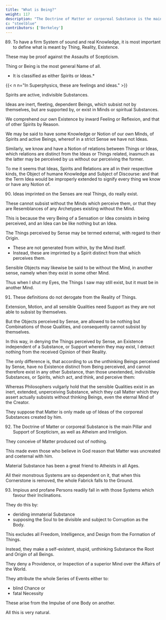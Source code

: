 ```yaml
---
title: "What is Being?"
weight: 117
description: "The Doctrine of Matter or corporeal Substance is the main Pillar and Support of Scepticism."
c: "steelblue"
contributors: ['Berkeley']
---
```



89. To have a firm System of sound and real Knowledge, it is most important to define what is meant by Thing, Reality, Existence.

These may be proof against the Assaults of Scepticism.
 
 <!-- For in vain shall we dispute concerning the real Existence of Things, or pretend to any Knowledge thereof, so long as we have not fixed the meaning of those Words. -->

Thing or Being is the most general Name of all. 
- It is classified as either Spirits or Ideas.*

{{< n n="In Superphysics, these are feelings and ideas." >}}

<!-- comprehends under it two Kinds intirely distinct and heterogeneous, and which have nothing common but the Name, to wit, Spirits and Ideas.  -->

Spirits are active, indivisible Substances.

Ideas are inert, fleeting, dependent Beings, which subsist not by themselves, but are supported by, or exist in Minds or spiritual Substances.

We comprehend our own Existence by inward Feeling or Reflexion, and that of other Spirits by Reason.

We may be said to have some Knowledge or Notion of our own Minds, of Spirits and active Beings, whereof in a strict Sense we have not Ideas. 

Similarly, we know and have a Notion of relations between Things or Ideas, which relations are distinct from the Ideas or Things related, inasmuch as the latter may be perceived by us without our perceiving the former. 

To me it seems that Ideas, Spirits and Relations are all in their respective kinds, the Object of humane Knowledge and Subject of Discourse: and that the Term Idea would be improperly extended to signify every thing we know or have any Notion of.


90. Ideas imprinted on the Senses are real Things, do really exist.

These cannot subsist without the Minds which perceive them, or that they are Resemblances of any Archetypes existing without the Mind.

This is because the very Being of a Sensation or Idea consists in being perceived, and an Idea can be like nothing but an Idea.

The Things perceived by Sense may be termed external, with regard to their Origin.
- These are not generated from within, by the Mind itself.
- Instead, these are imprinted by a Spirit distinct from that which perceives them. 

Sensible Objects may likewise be said to be without the Mind, in another sense, namely when they exist in some other Mind. 

Thus when I shut my Eyes, the Things I saw may still exist, but it must be in another Mind.


91. These definitions do not derogate from the Reality of Things.

Extension, Motion, and all sensible Qualities need Support as they are not able to subsist by themselves.

But the Objects perceived by Sense, are allowed to be nothing but Combinations of those Qualities, and consequently cannot subsist by themselves. 

In this way, in denying the Things perceived by Sense, an Existence independent of a Substance, or Support wherein they may exist, I detract nothing from the received Opinion of their Reality. 

The only difference is, that according to us the unthinking Beings perceived by Sense, have no Existence distinct from Being perceived, and cannot therefore exist in any other Substance, than those unextended, indivisible Substances, or Spirits, which act, and think, and perceive them: 

Whereas Philosophers vulgarly hold that the sensible Qualities exist in an inert, extended, unperceiving Substance, which they call Matter which they assert actually subsists without thinking Beings, even the eternal Mind of the Creator.

They suppose that Matter is only made up of Ideas of the corporeal Substances created by him.

<!-- : If indeed they allow them to be at all created. -->


92. The Doctrine of Matter or corporeal Substance is the main Pillar and Support of Scepticism, as well as Atheism and Irreligion.

They conceive of Matter produced out of nothing. 

This made even those who believe in God reason that Matter was uncreated and coeternal with him.

 <!-- that the most celebrated among the ancient Philosophers, even of these who maintained the Being of a God, have thought  -->

Material Substance has been a great friend to Atheists in all Ages.

All their monstrous Systems are so dependent on it, that when this Cornerstone is removed, the whole Fabrick falls to the Ground.

 <!-- insomuch that it is no longer worth while, to bestow a particular Consideration on the Absurdities of every wretched Sect of Atheists. -->


93. Impious and profane Persons readily fall in with those Systems which favour their Inclinations.

They do this by:
- deriding immaterial Substance
- supposing the Soul to be divisible and subject to Corruption as the Body.

This excludes all Freedom, Intelligence, and Design from the Formation of Things.

Instead, they make a self-existent, stupid, unthinking Substance the Root and Origin of all Beings. 

They deny a Providence, or Inspection of a superior Mind over the Affairs of the World.

They attribute the whole Series of Events either to:
- blind Chance or
- fatal Necessity

These arise from the Impulse of one Body on another.

All this is very natural.

<!-- On the other hand, when Men of better Principles observe the Enemies of Religion lay so great a Stress on unthinking Matter, and all of them use so much Industry and Artifice to reduce every thing to it; methinks they should rejoice to see them deprived of their grand Support, and driven from that only Fortress, without which your Epicureans, Hobbists, and the like, have not even the Shadow of a Pretence, but become the most cheap and easy Triumph in the World. -->